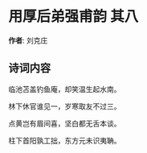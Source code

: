 # 用厚后弟强甫韵  其八

**作者**: 刘克庄

## 诗词内容

临池苫盖钓鱼庵，却笑温生起水南。

林下休官谁见一，岁寒取友不过三。

点黄岂有眉间喜，坚白都无舌本谈。

柱下首阳孰工拙，东方元未识夷聃。

